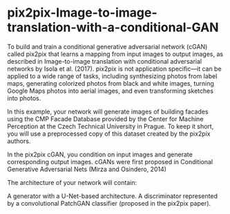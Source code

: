 # pix2pix-Image-to-image-translation-with-a-conditional-GAN

To build and train a conditional generative adversarial network (cGAN) called pix2pix that learns a mapping from input images to output images, as described in Image-to-image translation with conditional adversarial networks by Isola et al. (2017). pix2pix is not application specific—it can be applied to a wide range of tasks, including synthesizing photos from label maps, generating colorized photos from black and white images, turning Google Maps photos into aerial images, and even transforming sketches into photos.

In this example, your network will generate images of building facades using the CMP Facade Database provided by the Center for Machine Perception at the Czech Technical University in Prague. To keep it short, you will use a preprocessed copy of this dataset created by the pix2pix authors.

In the pix2pix cGAN, you condition on input images and generate corresponding output images. cGANs were first proposed in Conditional Generative Adversarial Nets (Mirza and Osindero, 2014)

The architecture of your network will contain:

A generator with a U-Net-based architecture.
A discriminator represented by a convolutional PatchGAN classifier (proposed in the pix2pix paper).
